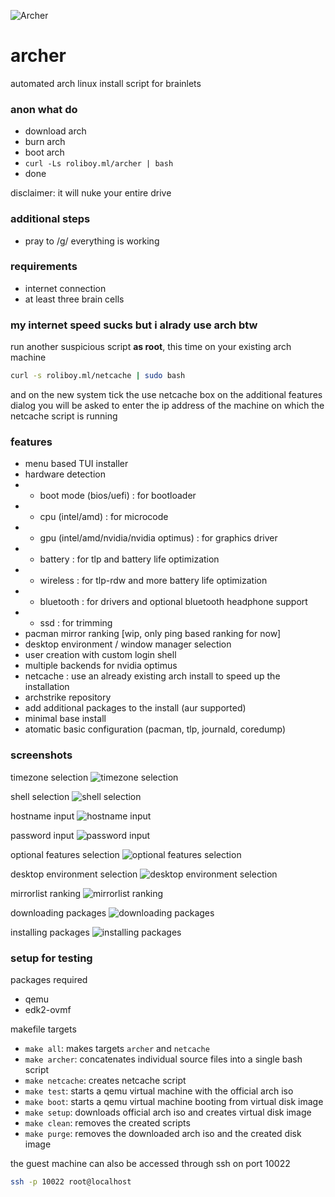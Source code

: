 ![Archer](/images/archer.png)

# archer

automated arch linux install script for brainlets

### anon what do

- download arch
- burn arch
- boot arch
- `curl -Ls roliboy.ml/archer | bash`
- done

disclaimer: it will nuke your entire drive

### additional steps

- pray to /g/ everything is working

### requirements

- internet connection
- at least three brain cells

### my internet speed sucks but i alrady use arch btw

run another suspicious script **as root**, this time on your existing arch machine

```bash
curl -s roliboy.ml/netcache | sudo bash
```

and on the new system tick the use netcache box on the additional features dialog
you will be asked to enter the ip address of the machine on which the netcache script is running

### features

- menu based TUI installer
- hardware detection
- - boot mode (bios/uefi) : for bootloader
- - cpu (intel/amd) : for microcode
- - gpu (intel/amd/nvidia/nvidia optimus) : for graphics driver
- - battery : for tlp and battery life optimization
- - wireless : for tlp-rdw and more battery life optimization
- - bluetooth : for drivers and optional bluetooth headphone support
- - ssd : for trimming
- pacman mirror ranking [wip, only ping based ranking for now]
- desktop environment / window manager selection
- user creation with custom login shell
- multiple backends for nvidia optimus
- netcache : use an already existing arch install to speed up the installation
- archstrike repository
- add additional packages to the install (aur supported)
- minimal base install
- atomatic basic configuration (pacman, tlp, journald, coredump)

### screenshots
timezone selection
![timezone selection](/images/timezone-selection.png)

shell selection
![shell selection](/images/default-shell-selection.png)

hostname input
![hostname input](/images/hostname-input.png)

password input
![password input](/images/password-input.png)

optional features selection
![optional features selection](/images/optional-features-selection.png)

desktop environment selection
![desktop environment selection](/images/de-wm-selection.png)

mirrorlist ranking
![mirrorlist ranking](/images/mirrorlist-ranking.png)

downloading packages
![downloading packages](/images/downloading-packages.png)

installing packages
![installing packages](/images/installing-packages.png)

### setup for testing

packages required
- qemu
- edk2-ovmf

makefile targets
- `make all`: makes targets `archer` and `netcache`
- `make archer`: concatenates individual source files into a single bash script
- `make netcache`: creates netcache script
- `make test`: starts a qemu virtual machine with the official arch iso
- `make boot`: starts a qemu virtual machine booting from virtual disk image
- `make setup`: downloads official arch iso and creates virtual disk image
- `make clean`: removes the created scripts
- `make purge`: removes the downloaded arch iso and the created disk image

the guest machine can also be accessed through ssh on port 10022

```bash
ssh -p 10022 root@localhost
```
